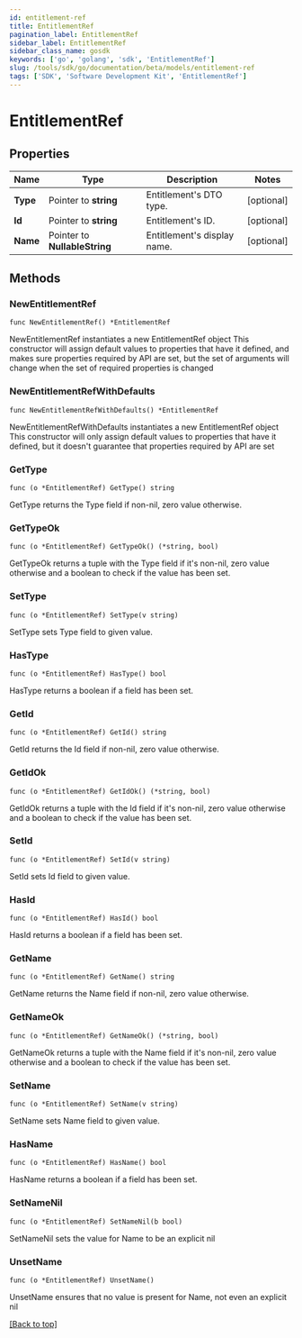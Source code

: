 ```yaml
---
id: entitlement-ref
title: EntitlementRef
pagination_label: EntitlementRef
sidebar_label: EntitlementRef
sidebar_class_name: gosdk
keywords: ['go', 'golang', 'sdk', 'EntitlementRef'] 
slug: /tools/sdk/go/documentation/beta/models/entitlement-ref
tags: ['SDK', 'Software Development Kit', 'EntitlementRef']
---
```


# EntitlementRef

## Properties

Name | Type | Description | Notes
------------ | ------------- | ------------- | -------------
**Type** | Pointer to **string** | Entitlement&#39;s DTO type. | [optional] 
**Id** | Pointer to **string** | Entitlement&#39;s ID. | [optional] 
**Name** | Pointer to **NullableString** | Entitlement&#39;s display name. | [optional] 

## Methods

### NewEntitlementRef

`func NewEntitlementRef() *EntitlementRef`

NewEntitlementRef instantiates a new EntitlementRef object
This constructor will assign default values to properties that have it defined,
and makes sure properties required by API are set, but the set of arguments
will change when the set of required properties is changed

### NewEntitlementRefWithDefaults

`func NewEntitlementRefWithDefaults() *EntitlementRef`

NewEntitlementRefWithDefaults instantiates a new EntitlementRef object
This constructor will only assign default values to properties that have it defined,
but it doesn't guarantee that properties required by API are set

### GetType

`func (o *EntitlementRef) GetType() string`

GetType returns the Type field if non-nil, zero value otherwise.

### GetTypeOk

`func (o *EntitlementRef) GetTypeOk() (*string, bool)`

GetTypeOk returns a tuple with the Type field if it's non-nil, zero value otherwise
and a boolean to check if the value has been set.

### SetType

`func (o *EntitlementRef) SetType(v string)`

SetType sets Type field to given value.

### HasType

`func (o *EntitlementRef) HasType() bool`

HasType returns a boolean if a field has been set.

### GetId

`func (o *EntitlementRef) GetId() string`

GetId returns the Id field if non-nil, zero value otherwise.

### GetIdOk

`func (o *EntitlementRef) GetIdOk() (*string, bool)`

GetIdOk returns a tuple with the Id field if it's non-nil, zero value otherwise
and a boolean to check if the value has been set.

### SetId

`func (o *EntitlementRef) SetId(v string)`

SetId sets Id field to given value.

### HasId

`func (o *EntitlementRef) HasId() bool`

HasId returns a boolean if a field has been set.

### GetName

`func (o *EntitlementRef) GetName() string`

GetName returns the Name field if non-nil, zero value otherwise.

### GetNameOk

`func (o *EntitlementRef) GetNameOk() (*string, bool)`

GetNameOk returns a tuple with the Name field if it's non-nil, zero value otherwise
and a boolean to check if the value has been set.

### SetName

`func (o *EntitlementRef) SetName(v string)`

SetName sets Name field to given value.

### HasName

`func (o *EntitlementRef) HasName() bool`

HasName returns a boolean if a field has been set.

### SetNameNil

`func (o *EntitlementRef) SetNameNil(b bool)`

 SetNameNil sets the value for Name to be an explicit nil

### UnsetName
`func (o *EntitlementRef) UnsetName()`

UnsetName ensures that no value is present for Name, not even an explicit nil

[[Back to top]](#) 


